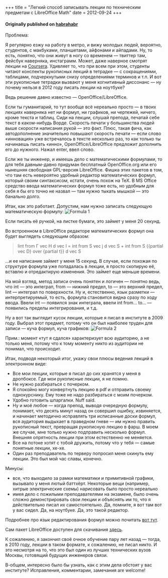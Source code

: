 +++
title = "Легкий способ записывать лекции по техническим предметам с LibreOffice Math"
date = 2012-09-24
+++

#### Originally published on [habrahabr](https://habrahabr.ru/post/152116/)

Проблема:

Я регулярно езжу на работу в метро, и вижу молодых людей, вероятно, студентов, с макбуками, планшетами, айфонами и айпадами. Ну, то есть, понятно, что они живут в ногу со временем — твиттер там, фейсбук наверняка, инстаграмм. Может, даже наверное смотрят лекции на [Coursera](https://coursera.org/). Удивляет то, что при всем при этом, студенты читают конспекты рукописных лекций в тетрадке — с сокращениями, таблицами, подчеркнутыми снизу определениями терминов и т.п. И вот эти рукописные тетрадки вызвают у меня когнитивный диссонанс — ну почему нельзя в 2012 году писать лекции на ноутбуке?

Ведь решение давно известно — OpenOffice/LibreOffice.

Если ты гуманитарий, то тут вообще всё нереально просто — в твоих лекциях наверняка нет ни формул, ни графиков, ни чертежей, ничего, кроме текста и таблиц. Сиди на лекции, слушай препода, печатай себе текст в каком-нибудь Ворде. Скорость печати у большинства людей выше скорости написания рукой — это факт. Плюс, такая фича, как автодополнение значительно повышают скорость печати — если слово «инновация» уже встречалось в тексте несколько раз, то как только ты начинаешь писать «инно», OpenOffice/LibreOffice предложит дополнить его до нужного. Нажал enter, ввел слово.

Если же ты инженер, и имеешь дело с математическими формулами, то для тебя давным-давно придуман бесплатный OpenOffice.org или его нынешняя свободная GPL-версия LibreOffice. Фишка этих пакетов в том, что там есть невероятно удобный редактор математических формул, который своим синтаксисом, кстати, очень похож на TeX. В MS Office средство ввода математических формул тоже есть, но удобным для себя я бы его точно не назвал — там нужно тыкать мышкой — это банально долго.

Итак, как это работает. Допустим, нам нужно записать следующую математическую формулу:
![Formula 1](/img//formula1.png)

Если писать её ручкой, на листке бумаги, это займет у меня 20 секунд.

Во встроенном в LibreOffice редакторе математических формул она будет выглядеть следующим образом: 

> lint from Г vec H d vec l = int from S vec j d vec S + int from S {{partial vec D} over {partial t}} d vec S

…и ее написание займет у меня 15 секунд. В случае, если похожая по структуре формула уже попадалась в лекции, я просто скопирую её, вставлю и отредактирую изменения. Это займет еще меньше времени.

На мой взгляд, метод записи очень понятен и логичен — понятно ведь, что int — это интеграл, from — нижний предел, to — это верхний предел, lint — интеграл по поверхности. Ну и, естественно, язык разметки — интерпретируемый, то есть, формула становится видна сразу по ходу ввода. Ввели int — появился знак интеграла, ввели int from… to… — появились пределы интегрирования, и т.д.

Ну а вот так выглядит кусок лекции, которые я писал в институте в 2009 году. Выбрал этот предмет, потому что он был наиболее труден для записи — куча формул, куча графиков:
![Formula 2](/img/formula2.png)

Прим.: момент «тут я сдался» характеризует всю аудиторию, а не только меня, потому что к тому моменту никто из аудитории не понимал, что происходит.

Итак, подводя некоторый итог, укажу свои плюсы ведения лекций в электронном виде:

* Все мои лекции, которые я писал до сих хранятся у меня в дропбоксе. Где мои рукописные лекции, я не помню.
* Не нужно разбираться с почерком.
* Я спокойно могу конвертнуть лекцию в pdf и отправить своему однокурснику. Ему тоже не надо разбираться с моим почерком.
* Удобно готовить шпаргалки. Nuff said.
* Ну и моё любое — когда препод, выводя очередную формулу, понимает, что десять минут назад он совершил ошибку, извиняется, и начинает методично исправлять три исписанные доски формул, вся аудитория выдыхает в праведном гневе — им нужно править рукописный текст, превращая рукописную лекцию в фарш. В моем же случае, мне только нужно подправить несколько формул. Внешняя опрятность лекции при этом естественно не меняется.
* Все на потоке хотят с тобой дружить, потому что у тебя — самые понятные лекции, хе-хе.
* Один раз преподаватель по терверу попросил меня скинуть ему лекции. Это был мой час славы, конечно.

Минусы:

* все, что выходило за рамки математики и примитивной графики, вызывало у меня лютый баттхёрт. Некоторые вещи (например, хитрые электрические схемы) нарисовать было просто нереально
* имея дело с пожилыми преподавателями на экзамене, было очень сложно демонстрировать свои лекции и объяснять им то, что я действительно писал их самостоятельно. Да, помните, я вот там вот у вас сидел. Да, на ноутбуке. Да, это такой редактор.

Подробнее про язык редактирования формул можно почитать [вот тут](http://wiki.documentfoundation.org/images/b/b7/0700MG33-MathGuide3.3.odt).

Сам пакет LibreOffice доступен для скачивания [здесь](http://ru.libreoffice.org/).

К сожалению, я закончил своё очное обучение пару лет назад — тогда, в 2010 году, лекции в таком формате, к сожалению, не писал никто. И это несмотря на то, что это был один из лучших технических вузов Москвы, готовящий будущих инженеров связи.

В-общем, интересно было бы узнать, как с этим дела обстоят у вас институте? Исправления, комментарии, замечания are welcome!
